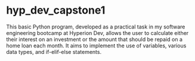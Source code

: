 # hyp_dev_capstone1
This basic Python program, developed as a practical task in my software engineering bootcamp at Hyperion Dev, allows the user to calculate either their interest on an investment or the amount that should be repaid on a home loan each month. It aims to implement the use of variables, various data types, and if-elif-else statements.
